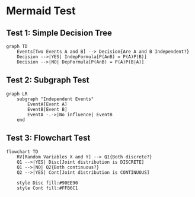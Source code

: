 # Mermaid Test

## Test 1: Simple Decision Tree
```mermaid
graph TD
    Events[Two Events A and B] --> Decision{Are A and B Independent?}
    Decision -->|YES| IndepFormula[P(A∩B) = P(A)P(B)]
    Decision -->|NO| DepFormula[P(A∩B) = P(A)P(B|A)]
```

## Test 2: Subgraph Test
```mermaid
graph LR
    subgraph "Independent Events"
        EventA[Event A] 
        EventB[Event B]
        EventA -.->|No influence| EventB
    end
```

## Test 3: Flowchart Test
```mermaid
flowchart TD
    RV[Random Variables X and Y] --> Q1{Both discrete?}
    Q1 -->|YES| Disc[Joint distribution is DISCRETE]
    Q1 -->|NO| Q2{Both continuous?}
    Q2 -->|YES| Cont[Joint distribution is CONTINUOUS]
    
    style Disc fill:#90EE90
    style Cont fill:#FFB6C1
```
